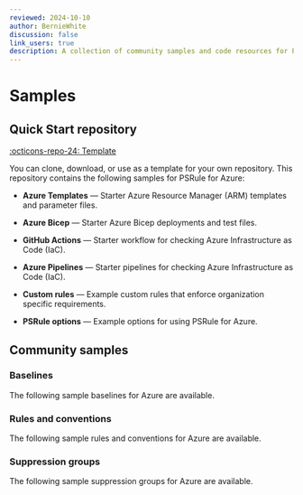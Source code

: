 ```yaml
---
reviewed: 2024-10-10
author: BernieWhite
discussion: false
link_users: true
description: A collection of community samples and code resources for PSRule for Azure.
---
```


# Samples

## Quick Start repository

[:octicons-repo-24: Template][1]

You can clone, download, or use as a template for your own repository.
This repository contains the following samples for PSRule for Azure:

- **Azure Templates** &mdash; Starter Azure Resource Manager (ARM) templates and parameter files.
- **Azure Bicep** &mdash; Starter Azure Bicep deployments and test files.
- **GitHub Actions** &mdash; Starter workflow for checking Azure Infrastructure as Code (IaC).
- **Azure Pipelines** &mdash; Starter pipelines for checking Azure Infrastructure as Code (IaC).
- **Custom rules** &mdash; Example custom rules that enforce organization specific requirements.
- **PSRule options** &mdash; Example options for using PSRule for Azure.

  [1]: https://aka.ms/ps-rule-azure-quickstart

## Community samples

### Baselines

The following sample baselines for Azure are available.

<!-- samples:baselines -->

### Rules and conventions

The following sample rules and conventions for Azure are available.

<!-- samples:rules -->

### Suppression groups

The following sample suppression groups for Azure are available.

<!-- samples:suppression -->
